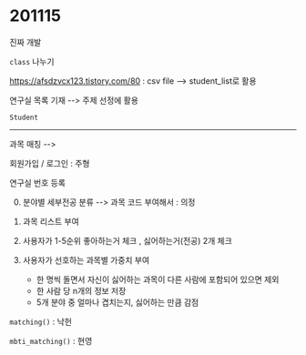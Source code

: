 # 201115

진짜 개발

`class` 나누기

https://afsdzvcx123.tistory.com/80 : csv file --> student_list로 활용



연구실 목록 기재 --> 주제 선정에 활용



`Student`

------

과목 매칭 --> 



회원가입 / 로그인 : 주형

연구실 번호 등록



0. 분야별 세부전공 분류 --> 과목 코드 부여해서 : 의정

1. 과목 리스트 부여
2. 사용자가 1-5순위 좋아하는거 체크 , 싫어하는거(전공) 2개 체크
3. 사용자가 선호하는 과목별 가중치 부여
   - 한 명씩 돌면서 자신이 싫어하는 과목이 다른 사람에 포함되어 있으면 제외
   - 한 사람 당 n개의 정보 저장
   - 5개 분야 중 얼마나 겹치는지, 싫어하는 만큼 감점



`matching()` : 낙헌

`mbti_matching()` : 현영

